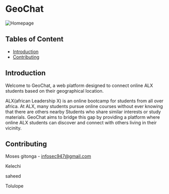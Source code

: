 # GeoChat

![Homepage](https://github.com/mosesgitonga/GeoChat/raw/master/uploads/Screenshot%20from%202024-04-03%2020-56-59.png)

## Tables of Content
- [Introduction](#introduction)
- [Contributing](#contributing)

## Introduction
Welcome to GeoChat, a web platform designed to connect online ALX students based on their geographical location.

ALX(african Leadership X) is an online bootcamp for students from all over africa. At ALX, many students pursue online courses without ever knowing that there are others nearby Students who share similar interests or study materials. GeoChat aims to bridge this gap by providing a platform where online ALX students can discover and connect with others living in their vicinity.

## Contributing
Moses gitonga - infosec947@gmail.com

Kelechi

saheed

Tolulope
